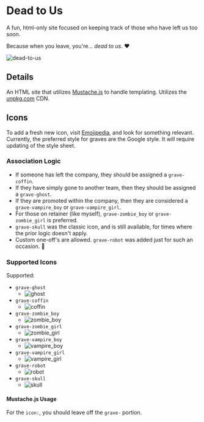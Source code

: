 # Dead to Us

A fun, html-only site focused on keeping track of those who have left us too soon.

Because when you leave, you're... _dead to us_. :heart:

![dead-to-us][dead-to-us-gif]

## Details

An HTML site that utilizes [Mustache.js][mustache-repo] to handle templating. Utilizes the
[unpkg.com][mustache-cdn] CDN.

## Icons

To add a fresh new icon, visit [Emojipedia][emojipedia], and look for something relevant. Currently,
the preferred style for graves are the Google style. It will require updating of the style sheet.

### Association Logic

- If someone has left the company, they should be assigned a `grave-coffin`.
- If they have simply gone to another team, then they should be assigned a `grave-ghost`.
- If they are promoted within the company, then they are considered a `grave-vampire_boy` or `grave-vampire_girl`.
- For those on retainer (like myself), `grave-zombie_boy` or `grave-zombie_girl` is preferred.
- `grave-skull` was the classic icon, and is still available, for times where the prior logic
  doesn't apply.
- Custom one-off's are allowed. `grave-robot` was added just for such an occasion. :robot:

### Supported Icons

Supported:

* `grave-ghost`
  * ![ghost][ghost]
* `grave-coffin`
  * ![coffin][coffin]
* `grave-zombie_boy`
  * ![zombie_boy][zombie_boy]
* `grave-zombie_girl`
  * ![zombie_girl][zombie_girl]
* `grave-vampire_boy`
  * ![vampire_boy][vampire_boy]
* `grave-vampire_girl`
  * ![vampire_girl][vampire_girl]
* `grave-robot`
  * ![robot][robot]
* `grave-skull`
  * ![skull][skull]

#### Mustache.js Usage

For the `icon:`, you should leave off the `grave-` portion.

[dead-to-us-gif]: /html/assets/images/dead-to-us.gif
[emojipedia]: https://emojipedia.org
[skull]: /html/assets/images/skull.png
[coffin]: /html/assets/images/coffin.png
[zombie_boy]: /html/assets/images/zombie-boy.png
[zombie_girl]: /html/assets/images/zombie-girl.png
[ghost]: /html/assets/images/ghost.png
[robot]: /html/assets/images/robot.png
[vampire_boy]: /html/assets/images/vampire-boy.png
[vampire_girl]: /html/assets/images/vampire-girl.png
[mustache-repo]: https://github.com/janl/mustache.js
[mustache-cdn]: https://unpkg.com/mustache@4.2.0/mustache.min.js
